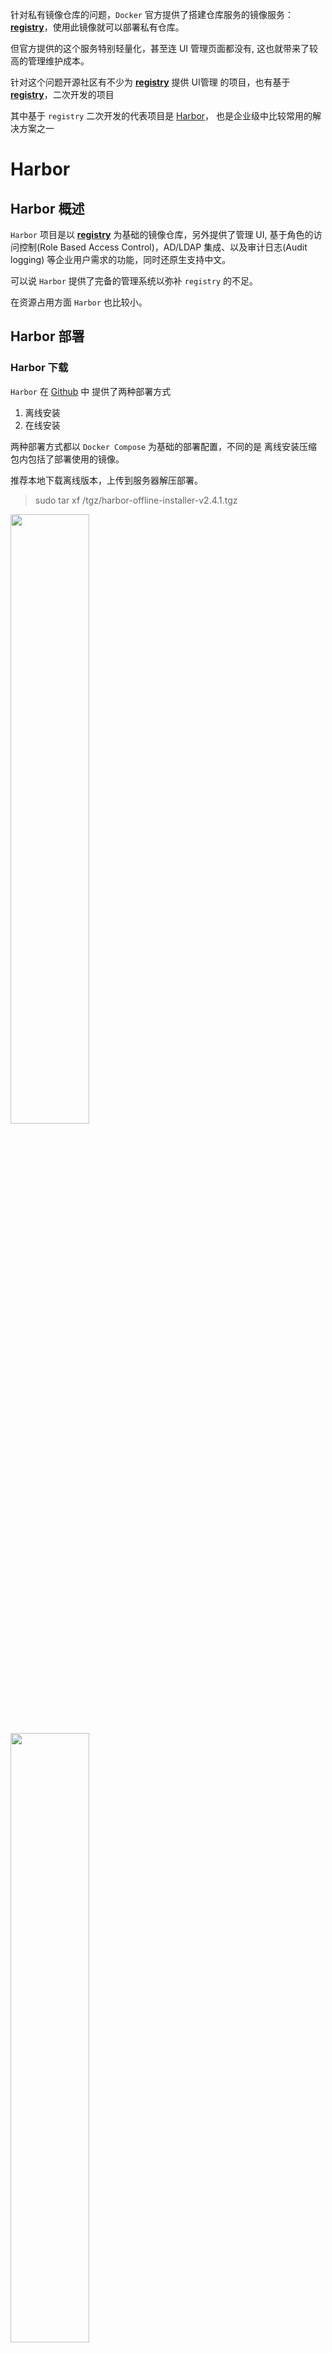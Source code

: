针对私有镜像仓库的问题，`Docker` 官方提供了搭建仓库服务的镜像服务：**[registry](https://hub.docker.com/_/registry)**，使用此镜像就可以部署私有仓库。

但官方提供的这个服务特别轻量化，甚至连 UI 管理页面都没有, 这也就带来了较高的管理维护成本。

针对这个问题开源社区有不少为 **[registry](https://hub.docker.com/_/registry)**  提供 UI管理 的项目，也有基于 **[registry](https://hub.docker.com/_/registry)**，二次开发的项目



其中基于 `registry` 二次开发的代表项目是 [Harbor](https://github.com/goharbor/harbor)， 也是企业级中比较常用的解决方案之一


# Harbor

## Harbor 概述

`Harbor` 项目是以 **[registry](https://hub.docker.com/_/registry)** 为基础的镜像仓库，另外提供了管理 UI, 基于角色的访问控制(Role Based Access Control)，AD/LDAP 集成、以及审计日志(Audit logging) 等企业用户需求的功能，同时还原生支持中文。

可以说 `Harbor` 提供了完备的管理系统以弥补 `registry` 的不足。

在资源占用方面 `Harbor` 也比较小。

## Harbor 部署

### Harbor 下载

`Harbor` 在 [Github](https://github.com/goharbor/harbor/releases) 中 提供了两种部署方式 
1. 离线安装
2. 在线安装

两种部署方式都以 `Docker Compose` 为基础的部署配置，不同的是 离线安装压缩包内包括了部署使用的镜像。

推荐本地下载离线版本，上传到服务器解压部署。

> sudo tar xf /tgz/harbor-offline-installer-v2.4.1.tgz

<img src=./images/06/01.png width=50% />

<img src=./images/06/02.png width=50% />

> PS：注意版本号


### Harbor 部署配置

**Harbor** 目录中两个关键文件是： **harbor.yml.tml** 和 **install.sh**。


**harbor.yml.tml** 是配置文件模板，需要将此文件改为 **harbor.yml**，部署时会使用 **harbor.yml** 配置文件。


**install.sh** 是执行文件，执行此文件就可以进行部署。


<img src=./images/06/03.png width=50% />


**harbor.yml** 配置文件中默认了许多属性，可以对需要的属性进行修改。

在此只列出了更改后的属性。

```yml
# 设置访问地址，可以使用ip、域名，不可以设置为127.0.0.1或localhost。
# 访问地址
hostname: docker.mwjz.live

# HTTP 访问协议设置
http:
  # http访问端口号
  port: 8433

# 禁用HTTPS协议访问
#https:
# https port for harbor, default is 443
#  port: 443
# The path of cert and key files for nginx
#  certificate: /your/certificate/path
#  private_key: /your/private/key/path

# admin 用户密码
harbor_admin_password: XXXXXXX

# 数据库设置
database:
  # 数据库密码
  password: XXXXXX

# Harbor数据挂载目录
data_volume: /volumes/harbor
```

`Harbor` 应用的页面访问、 **拉取**、 **推送** 等操作 都是使用配置文件中 **hostname** 属性值， 所以在此一步到位设置了 `网关代理`。


> PS：`Harbor` 推荐使用 `HTTPS` 协议，在此使用了`网关`，所以只设置了 `HTTP` 协议

### 配置网关

`网关` 只需要配置 `Nginx` 属性即可。

```yml
server {
    #SSL 访问端口号为 443
    listen 443 ssl http2;
    #填写绑定证书的域名
    server_name docker.mwjz.live;
    #上传大小限制
    client_max_body_size 3000M;
    #日志
    error_log /var/log/nginx/docker/error.log;
    access_log /var/log/nginx/docker/access.log;
    #证书文件
    ssl_certificate /etc/nginx/conf.d/ssl/docker/docker.mwjz.live_bundle.crt;
    #证书密钥文件
    ssl_certificate_key /etc/nginx/conf.d/ssl/docker/docker.mwjz.live.key;

    ssl_ciphers SHA256:ECDHE:ECDH:AES:HIGH:!NULL:!3DES:!aNULL:!MD5:!ADH:!RC4;
    ssl_protocols TLSv1 TLSv1.1 TLSv1.2;
    ssl_prefer_server_ciphers on;
    location / {
        proxy_pass http://10.0.24.12:8433;
    }
}

```

<img src=./images/06/03_01.png width=50% />

<img src=./images/06/03_02.png width=50% />

重启网关服务

> docker exec -it gateway nginx -s reload

### 执行部署

此时，就可以执行 **install.sh** 文件进行部署


<img src=./images/06/04.png width=50% />
<img src=./images/06/05.png width=50% />

部署完成后，`Harbor` 会创建一个名为 **harbor** 的 `Docker Compose`

并且会启动 9 个容器服务。

让人头疼的是容器命名规则，并没有添加 **harbor** 前缀，对于强迫症来说真心难受。。。

<img src=./images/06/06.png width=50% />


部署完成后，访问 `Harbor` ，会跳转到登录页，使用 **管理员(admin)** 账号登录。

<img src=./images/06/07.png width=50% />

### Harbor 页面

`Harbor` 的主页面是 **项目** 模块。

**项目** 是一个镜像组，一个 **项目** 内可以存储多个镜像。


`Harbor` 默认创建了一个名为 **library** 的公开项目。

可以根据实际情况创建自己的项目


<img src=./images/06/08.png width=50% />


在此创建名为一个 **mwjz** 的私有项目，用来存储 **deploy-web-demo** 镜像

<img src=./images/06/09.png width=50% />
<img src=./images/06/10.png width=50% />

> PS: 其它模块可自行查看

## Harbor 持续集成
 
`Harbor` 镜像 拉取、推送 路径规则是： **主机名/项目/镜像名称**


也就是 **mwjz** 项目 **deploy-web-demo** 镜像拉取、推送的地址为： **docker.mwjz.live/mwjz/deploy-web-demo**

### 服务器配置

#### 更新 Docker Compose

**web** 项目 `Docker Compose` 文件中拉取镜像地址要改为 `Harbor` 仓库地址。

<img src=./images/06/11.png width=50% />


#### 登录 Harbor

`Harbor` 仓库 **mwjz** 是一个私有项目，需要登录才允许 拉取、推送。

服务器中测试拉取操作，不登录情况下会直接返回无权限错误。

<img src=./images/06/12.png width=50% />


使用 `Docker` 登录 `Harbor` 仓库时，注意 必须使用 `sudo` 或者 `root` 用户登录，否则其它用户无法使用此登录凭证

> 注意：必须使用 `sudo` 或者 `root` 用户登录，否则其它用户无法使用此登录凭证

<img src=./images/06/13.png width=50% />


`Harbor` 仓库登录成功后， `Docker` 会在 **/root/.docker/config.json** 文件中添加当前仓库的登录凭证。

 `Drone` 持续集成需要使用到此登录凭证。

<img src=./images/06/13_02.png width=50% />

<img src=./images/06/14.png width=50% />

### Drone 配置

#### Secret配置

1. 镜像拉取登录凭证

    `Drone` 引擎中容器是一个纯净的运行环境，无法直接使用服务器的登录凭证拉取私有仓库镜像。


    针对这个问题， `Drone` 预定义了一个 **image_pull_secrets** 属性，**image_pull_secrets** 会从 `Secret` 读取仓库登录凭证，执行登录操作。

    也就是需要在 `Secret` 配置仓库登录凭证信息：**docker_auth_config**，属性值就是 **/root/.docker/config.json** 文件内容。

    <img src=./images/06/16.png width=50% />

    > PS： 注意，登录凭证必须使用  `sudo` 或 `root` 用户登录，否则不具有拉取权限

2. 镜像推送账号
  
    将 **docker_username**、 **docker_password** 两个 `Secret` 属性值改为 `Harbor` 仓库的账号密码。



#### .drone.yml 配置


**.drone.yml** 文件主要的改动点是 镜像名称 和 仓库地址

1. build-image 步骤：
   
    将 **repo** 属性值设置为 **docker.mwjz.live/mwjz/deploy-web-demo**， 

   并添加 **registry** 属性， 属性值为 **docker.mwjz.live（`Harbor` 仓库 hostname)**

2. deploy-project 步骤 
  
    将镜像拉取地址修改为 **docker.mwjz.live/mwjz/deploy-web-demo**

3. deploy 管道：
    
     需要在 **deploy** 管道中设置 私有仓库登录凭证密钥属性：**image_pull_secrets**

```yml
kind: pipeline          # 定义一个管道
type: docker            # 定义管道类型
name: build              # 定义管道名称

steps:
- name: build-image     # 步骤名称
    image: plugins/docker # 使用镜像
    depends_on: [build-tags, build-project] # 依赖步骤
    settings:             # 当前设置
      username:           # 账号名称
        from_secret: docker_username
      password:           # 账号密码
        from_secret: docker_password
      dockerfile: deploy/Dockerfile # Dockerfile地址， 注意是相对地址
      registry: docker.mwjz.live  # 私有镜像仓库地址
      repo: docker.mwjz.live/mwjz/deploy-web-demo # 镜像名称

---

kind: pipeline
type: docker
name: deploy


image_pull_secrets: # 私有镜像拉取凭证密钥
  - docker_auth_config

steps:

  - name: deploy-project
    image: appleboy/drone-ssh
    settings:
      host:
        from_secret: server_host
      user:
        from_secret: server_username
      password:
        from_secret: server_password
      port: 22
      # insecure: false  如果拉取的镜像地址使用的是http协议,则将此属性设置为true
      command_timeout: 3m
      script:
        - echo ====开始部署=======
        - docker pull docker.mwjz.live/mwjz/deploy-web-demo:latest
        - docker-compose -p web down
        - docker volume rm web-nginx
        - docker-compose -f /yml/docker-compose/web.yml -p web up -d
        - docker rmi $(docker images | grep deploy-web-demo | grep none | awk  '{print $3}')
        - echo ====部署成功=======
```

### 执行测试

全部准备完成后， 可以修改项目版本号，进行测试构建。

构建时可能还会有其它问题，但一般都是小问题，可以检查配置或查询 `Google` 解决。

实在解决不了可以留言。

<img src=./images/06/15.png width=50% />

<img src=./images/06/17.png width=50% />

<img src=./images/06/18.png width=50% />

<img src=./images/06/19.png width=50% />

